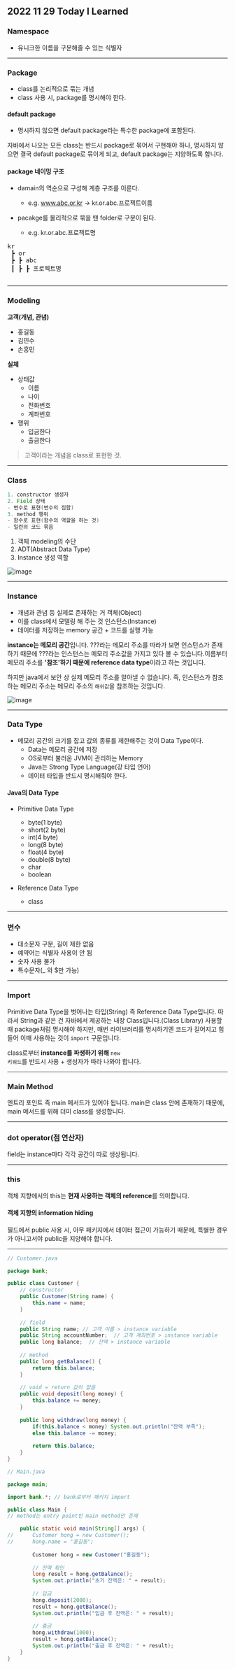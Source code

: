 ## 2022 11 29 Today I Learned

### Namespace

- 유니크한 이름을 구분해줄 수 있는 식별자

---

### Package

- class를 논리적으로 묶는 개념
- class 사용 시, package를 명시해야 한다.

#### default package

- 명시하지 않으면 default package라는 특수한 package에 포함된다.

자바에서 나오는 모든 class는 반드시 package로 묶어서 구현해야 하나, 명시하지 않으면 결국 default package로 묶이게 되고, default package는 지양하도록 합니다.

#### package 네이밍 구조

- damain의 역순으로 구성해 계층 구조를 이룬다.<br>
  - e.g. www.abc.or.kr → kr.or.abc.프로젝트이름

- pacakge를 물리적으로 묶을 땐 folder로 구분이 된다.<br>
  - e.g. kr.or.abc.프로젝트명

<pre>
kr
 ┣ or
 ┣ ┣ abc
 ┃ ┣ ┣ 프로젝트명
 </pre>

---

### Modeling

**고객(개념, 관념)**
- 홍길동
- 김민수
- 손흥민

**실체**
- 상태값
  - 이름
  - 나이
  - 전화번호
  - 계좌번호
- 행위
  - 입금한다
  - 출금한다

> 고객이라는 개념을 class로 표현한 것.

----

### Class

```java
1. constructor 생성자
2. Field 상태
- 변수로 표현(변수의 집합)
3. method 행위
- 함수로 표현(함수의 역할을 하는 것)
- 일련의 코드 묶음
```

1. 객체 modeling의 수단
2. ADT(Abstract Data Type)
3. Instance 생성 역할

![image](https://user-images.githubusercontent.com/85447054/204759245-b69fb972-31e4-433b-b2dd-dcfd82307644.png)

---

### Instance

- 개념과 관념 등 실제로 존재하는 거 객체(Object)
- 이를 class에서 모델링 해 주는 것 인스턴스(Instance)
- 데이터를 저장하는 memory 공간 + 코드를 실행 가능

**instance는 메모리 공간**입니다. ???라는 메모리 주소를 따라가 보면 인스턴스가 존재하기 때문에 ???라는 인스턴스는 메모리 주소값을 가지고 있다 볼 수 있습니다.이름부터 메모리 주소를 **'참조'하기 때문에 reference data type**이라고 하는 것입니다.

하지만 java에서 보안 상 실제 메모리 주소를 알아낼 수 없습니다. 즉, 인스턴스가 참조하는 메모리 주소는 메모리 주소의 <code>해쉬값</code>을 참조하는 것입니다.

![image](https://user-images.githubusercontent.com/85447054/204758108-43605a7b-553b-4496-85d5-5b97d1b6da96.png)

---

### Data Type

- 메모리 공간의 크기를 잡고 값의 종류를 제한해주는 것이 Data Type이다.
  - Data는 메모리 공간에 저장
  - OS로부터 불러온 JVM이 관리하는 Memory
  - Java는 Strong Type Language(강 타입 언어)
  - 데이터 타입을 반드시 명시해줘야 한다.

#### Java의 Data Type 
- Primitive Data Type
  - byte(1 byte)
  - short(2 byte)
  - int(4 byte)
  - long(8 byte)
  - float(4 byte)
  - double(8 byte)
  - char
  - boolean

- Reference Data Type
  - class

---

### 변수
- 대소문자 구분, 길이 제한 없음
- 예약어는 식별자 사용이 안 됨
- 숫자 사용 불가
- 특수문자(_ 와 $만 가능)

---

### Import

Primitive Data Type을 벗어나는 타입(String) 즉 Reference Data Type입니다. 따라서 String과 같은 건 자바에서 제공하는 내장 Class입니다.(Class Library) 사용할 때 package처럼 명시해야 하지만, 매번 라이브러리를 명시하기엔 코드가 길어지고 힘들어 이때 사용하는 것이 <code>import</code> 구문입니다.

class로부터 **instance를 파생하기 위해** <code>new 키워드</code>를 반드시 사용 + 생성자가 따라 나와야 합니다.

---

### Main Method

엔트리 포인트 즉 main 메서드가 있어야 됩니다. main은 class 안에 존재하기 때문에, main 메서드를 위해 더미 class를 생성합니다.

---

### dot operator(점 연산자)

field는 instance마다 각각 공간이 따로 생상됩니다.

---

### this

객체 지향에서의 this는 **현재 사용하는 객체의 reference**를 의미합니다.

#### 객체 지향의 information hiding

필드에서 public 사용 시, 아무 패키지에서 데이터 접근이 가능하기 때문에, 특별한 경우가 아니고서야 public을 지양해야 합니다.

---

```java
// Customer.java

package bank;

public class Customer {
	// constructor
	public Customer(String name) {
		this.name = name;
	}
	
	// field
	public String name; // 고객 이름 > instance variable
	public String accountNumber;  // 고객 계좌번호 > instance variable
	public long balance;  // 잔액 > instance variable
	
	// method
	public long getBalance() {
		return this.balance;
	}
	
	// void = return 값이 없음
	public void deposit(long money) {
		this.balance += money;
	}
	
	public long withdraw(long money) {
		if(this.balance < money) System.out.println("잔액 부족");
		else this.balance -= money;
		
		return this.balance;
	}
}

```

```java
// Main.java

package main;

import bank.*; // bank로부터 패키지 import

public class Main {
// method는 entry point인 main method만 존재

	public static void main(String[] args) {
//		Customer hong = new Customer();
//		hong.name = "홍길동";
		
		Customer hong = new Customer("홍길동");
		
		// 잔액 확인
		long result = hong.getBalance();
		System.out.println("초기 잔액은: " + result);
		
		// 입금
		hong.deposit(2000);
		result = hong.getBalance();
		System.out.println("입금 후 잔액은: " + result);
		
		// 출금
		hong.withdraw(1000);
		result = hong.getBalance();
		System.out.println("출금 후 잔액은: " + result);
	}
}

```
